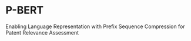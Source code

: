 # P-BERT
Enabling Language Representation with Prefix Sequence Compression for Patent Relevance Assessment
